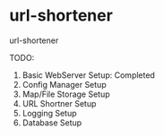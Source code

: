 # url-shortener
url-shortener

TODO:
1. Basic WebServer Setup: Completed
2. Config Manager Setup
3. Map/File Storage Setup
4. URL Shortner Setup
5. Logging Setup
6. Database Setup
